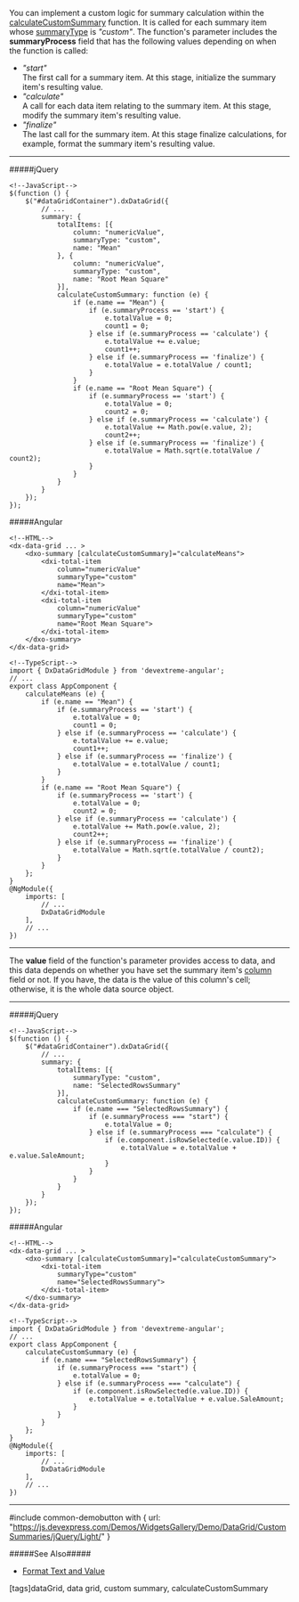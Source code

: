 You can implement a custom logic for summary calculation within the [calculateCustomSummary](/api-reference/10%20UI%20Widgets/dxDataGrid/1%20Configuration/summary/calculateCustomSummary.md '/Documentation/ApiReference/UI_Widgets/dxDataGrid/Configuration/summary/#calculateCustomSummary') function. It is called for each summary item whose [summaryType](/api-reference/10%20UI%20Widgets/dxDataGrid/1%20Configuration/summary/totalItems/summaryType.md '/Documentation/ApiReference/UI_Widgets/dxDataGrid/Configuration/summary/totalItems/#summaryType') is *"custom"*. The function's parameter includes the **summaryProcess** field that has the following values depending on when the function is called:

- *"start"*     
The first call for a summary item. At this stage, initialize the summary item's resulting value.
- *"calculate"*     
A call for each data item relating to the summary item. At this stage, modify the summary item's resulting value.
- *"finalize"*      
The last call for the summary item. At this stage finalize calculations, for example, format the summary item's resulting value.

---
#####jQuery


    <!--JavaScript-->
    $(function () {
        $("#dataGridContainer").dxDataGrid({
            // ...
            summary: {
                totalItems: [{
                    column: "numericValue",
                    summaryType: "custom",
                    name: "Mean"
                }, {
                    column: "numericValue",
                    summaryType: "custom",
                    name: "Root Mean Square"
                }],
                calculateCustomSummary: function (e) {
                    if (e.name == "Mean") {
                        if (e.summaryProcess == 'start') {
                            e.totalValue = 0; 
                            count1 = 0;
                        } else if (e.summaryProcess == 'calculate') {
                            e.totalValue += e.value;
                            count1++;
                        } else if (e.summaryProcess == 'finalize') {
                            e.totalValue = e.totalValue / count1;
                        }
                    }
                    if (e.name == "Root Mean Square") {
                        if (e.summaryProcess == 'start') {
                            e.totalValue = 0; 
                            count2 = 0;
                        } else if (e.summaryProcess == 'calculate') {
                            e.totalValue += Math.pow(e.value, 2);
                            count2++;
                        } else if (e.summaryProcess == 'finalize') {
                            e.totalValue = Math.sqrt(e.totalValue / count2);
                        }
                    }
                }
            }
        });
    });

#####Angular

    <!--HTML-->
    <dx-data-grid ... >
        <dxo-summary [calculateCustomSummary]="calculateMeans">
            <dxi-total-item
                column="numericValue"
                summaryType="custom"
                name="Mean">
            </dxi-total-item>
            <dxi-total-item
                column="numericValue"
                summaryType="custom"
                name="Root Mean Square">
            </dxi-total-item>
        </dxo-summary>
    </dx-data-grid>

    <!--TypeScript-->
    import { DxDataGridModule } from 'devextreme-angular';
    // ...
    export class AppComponent {
        calculateMeans (e) {
            if (e.name == "Mean") {
                if (e.summaryProcess == 'start') {
                    e.totalValue = 0; 
                    count1 = 0;
                } else if (e.summaryProcess == 'calculate') {
                    e.totalValue += e.value;
                    count1++;
                } else if (e.summaryProcess == 'finalize') {
                    e.totalValue = e.totalValue / count1;
                }
            }
            if (e.name == "Root Mean Square") {
                if (e.summaryProcess == 'start') {
                    e.totalValue = 0; 
                    count2 = 0;
                } else if (e.summaryProcess == 'calculate') {
                    e.totalValue += Math.pow(e.value, 2);
                    count2++;
                } else if (e.summaryProcess == 'finalize') {
                    e.totalValue = Math.sqrt(e.totalValue / count2);
                }
            }
        };
    }
    @NgModule({
        imports: [
            // ...
            DxDataGridModule
        ],
        // ...
    })

---

The **value** field of the function's parameter provides access to data, and this data depends on whether you have set the summary item's [column](/api-reference/10%20UI%20Widgets/dxDataGrid/1%20Configuration/summary/totalItems/column.md '/Documentation/ApiReference/UI_Widgets/dxDataGrid/Configuration/summary/totalItems/#column') field or not. If you have, the data is the value of this column's cell; otherwise, it is the whole data source object.

---
#####jQuery


    <!--JavaScript-->
    $(function () {
        $("#dataGridContainer").dxDataGrid({
            // ...
            summary: {
                totalItems: [{
                    summaryType: "custom",
                    name: "SelectedRowsSummary"
                }],
                calculateCustomSummary: function (e) {
                    if (e.name === "SelectedRowsSummary") {
                        if (e.summaryProcess === "start") {
                            e.totalValue = 0;
                        } else if (e.summaryProcess === "calculate") {
                            if (e.component.isRowSelected(e.value.ID)) {
                                e.totalValue = e.totalValue + e.value.SaleAmount;
                            }
                        }
                    }
                }
            }
        });
    });

#####Angular

    <!--HTML-->
    <dx-data-grid ... >
        <dxo-summary [calculateCustomSummary]="calculateCustomSummary">
            <dxi-total-item
                summaryType="custom"
                name="SelectedRowsSummary">
            </dxi-total-item>
        </dxo-summary>
    </dx-data-grid>

    <!--TypeScript-->
    import { DxDataGridModule } from 'devextreme-angular';
    // ...
    export class AppComponent {
        calculateCustomSummary (e) {
            if (e.name === "SelectedRowsSummary") {
                if (e.summaryProcess === "start") {
                    e.totalValue = 0;
                } else if (e.summaryProcess === "calculate") {
                    if (e.component.isRowSelected(e.value.ID)) {
                        e.totalValue = e.totalValue + e.value.SaleAmount;
                    }
                }
            }
        };
    }
    @NgModule({
        imports: [
            // ...
            DxDataGridModule
        ],
        // ...
    })

---

#include common-demobutton with {
    url: "https://js.devexpress.com/Demos/WidgetsGallery/Demo/DataGrid/CustomSummaries/jQuery/Light/"
}

#####See Also#####
- [Format Text and Value](/concepts/05%20Widgets/DataGrid/65%20Summaries/40%20Format%20Text%20and%20Value.md '/Documentation/Guide/Widgets/DataGrid/Summaries/Format_Text_and_Value/')

[tags]dataGrid, data grid, custom summary, calculateCustomSummary
